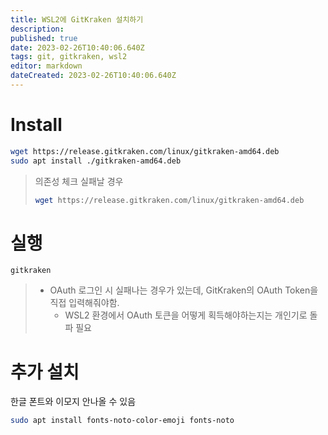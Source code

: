 ```yaml
---
title: WSL2에 GitKraken 설치하기
description: 
published: true
date: 2023-02-26T10:40:06.640Z
tags: git, gitkraken, wsl2
editor: markdown
dateCreated: 2023-02-26T10:40:06.640Z
---
```


# Install

```bash
wget https://release.gitkraken.com/linux/gitkraken-amd64.deb
sudo apt install ./gitkraken-amd64.deb
```

> 의존성 체크 실패날 경우
> 
> ```bash
> wget https://release.gitkraken.com/linux/gitkraken-amd64.deb
> ```

# 실행

```
gitkraken
```

> - OAuth 로그인 시 실패나는 경우가 있는데, GitKraken의 OAuth Token을 직접 입력해줘야함. 
>   - WSL2 환경에서 OAuth 토큰을 어떻게 획득해야하는지는 개인기로 돌파 필요


# 추가 설치

한글 폰트와 이모지 안나올 수 있음

```bash
sudo apt install fonts-noto-color-emoji fonts-noto
```